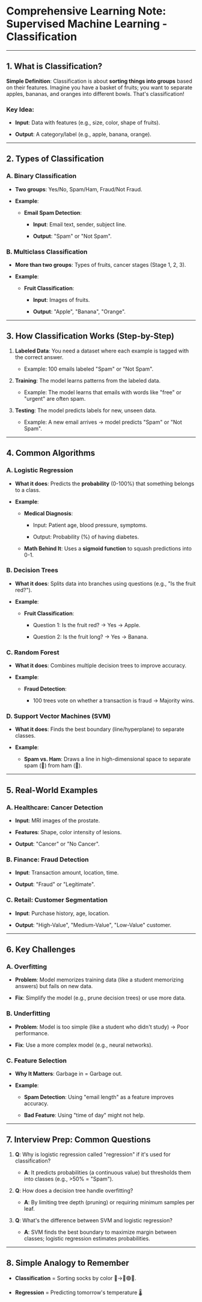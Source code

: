 # **Comprehensive Learning Note: Supervised Machine Learning - Classification**

---

## **1\. What is Classification?**

**Simple Definition**: Classification is about **sorting things into groups** based on their features. Imagine you have a basket of fruits; you want to separate apples, bananas, and oranges into different bowls. That's classification!

### **Key Idea**:

- **Input**: Data with features (e.g., size, color, shape of fruits).

- **Output**: A category/label (e.g., apple, banana, orange).

---

## **2\. Types of Classification**

### **A. Binary Classification**

- **Two groups**: Yes/No, Spam/Ham, Fraud/Not Fraud.

- **Example**:

  - **Email Spam Detection**:

    - **Input**: Email text, sender, subject line.

    - **Output**: "Spam" or "Not Spam".

### **B. Multiclass Classification**

- **More than two groups**: Types of fruits, cancer stages (Stage 1, 2, 3).

- **Example**:

  - **Fruit Classification**:

    - **Input**: Images of fruits.

    - **Output**: "Apple", "Banana", "Orange".

---

## **3\. How Classification Works (Step-by-Step)**

1.  **Labeled Data**: You need a dataset where each example is tagged with the correct answer.

    - Example: 100 emails labeled "Spam" or "Not Spam".

2.  **Training**: The model learns patterns from the labeled data.

    - Example: The model learns that emails with words like "free" or "urgent" are often spam.

3.  **Testing**: The model predicts labels for new, unseen data.

    - Example: A new email arrives → model predicts "Spam" or "Not Spam".

---

## **4\. Common Algorithms**

### **A. Logistic Regression**

- **What it does**: Predicts the **probability** (0-100%) that something belongs to a class.

- **Example**:

  - **Medical Diagnosis**:

    - Input: Patient age, blood pressure, symptoms.

    - Output: Probability (%) of having diabetes.

  - **Math Behind It**: Uses a **sigmoid function** to squash predictions into 0-1.

### **B. Decision Trees**

- **What it does**: Splits data into branches using questions (e.g., "Is the fruit red?").

- **Example**:

  - **Fruit Classification**:

    - Question 1: Is the fruit red? → Yes → Apple.

    - Question 2: Is the fruit long? → Yes → Banana.

### **C. Random Forest**

- **What it does**: Combines multiple decision trees to improve accuracy.

- **Example**:

  - **Fraud Detection**:

    - 100 trees vote on whether a transaction is fraud → Majority wins.

### **D. Support Vector Machines (SVM)**

- **What it does**: Finds the best boundary (line/hyperplane) to separate classes.

- **Example**:

  - **Spam vs. Ham**: Draws a line in high-dimensional space to separate spam (💩) from ham (🥓).

---

## **5\. Real-World Examples**

### **A. Healthcare: Cancer Detection**

- **Input**: MRI images of the prostate.

- **Features**: Shape, color intensity of lesions.

- **Output**: "Cancer" or "No Cancer".

### **B. Finance: Fraud Detection**

- **Input**: Transaction amount, location, time.

- **Output**: "Fraud" or "Legitimate".

### **C. Retail: Customer Segmentation**

- **Input**: Purchase history, age, location.

- **Output**: "High-Value", "Medium-Value", "Low-Value" customer.

---

## **6\. Key Challenges**

### **A. Overfitting**

- **Problem**: Model memorizes training data (like a student memorizing answers) but fails on new data.

- **Fix**: Simplify the model (e.g., prune decision trees) or use more data.

### **B. Underfitting**

- **Problem**: Model is too simple (like a student who didn't study) → Poor performance.

- **Fix**: Use a more complex model (e.g., neural networks).

### **C. Feature Selection**

- **Why It Matters**: Garbage in = Garbage out.

- **Example**:

  - **Spam Detection**: Using "email length" as a feature improves accuracy.

  - **Bad Feature**: Using "time of day" might not help.

---

## **7\. Interview Prep: Common Questions**

1.  **Q**: Why is logistic regression called "regression" if it's used for classification?

    - **A**: It predicts probabilities (a continuous value) but thresholds them into classes (e.g., >50% = "Spam").

2.  **Q**: How does a decision tree handle overfitting?

    - **A**: By limiting tree depth (pruning) or requiring minimum samples per leaf.

3.  **Q**: What's the difference between SVM and logistic regression?

    - **A**: SVM finds the best boundary to maximize margin between classes; logistic regression estimates probabilities.

---

## **8\. Simple Analogy to Remember**

- **Classification** = Sorting socks by color 🧦→🔴🟢🔵.

- **Regression** = Predicting tomorrow's temperature 🌡️
